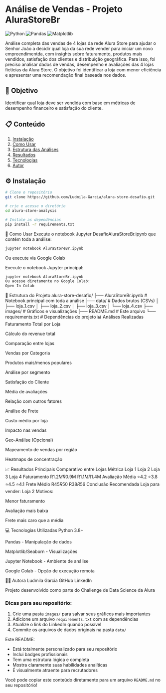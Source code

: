 # Análise de Vendas - Projeto AluraStoreBr

![Python](https://img.shields.io/badge/Python-3.8%2B-blue)
![Pandas](https://img.shields.io/badge/Pandas-1.3.0-blueviolet)
![Matplotlib](https://img.shields.io/badge/Matplotlib-3.4.3-orange)

Análise completa das vendas de 4 lojas da rede Alura Store para ajudar o Senhor João a decidir qual loja da sua rede vender para iniciar um novo empreendimentda, com insights sobre faturamento, produtos mais vendidos, satisfação dos clientes e distribuição geográfica.
Para isso, foi preciso analisar dados de vendas, desempenho e avaliações das 4 lojas fictícias da Alura Store. O objetivo foi identificar a loja com menor eficiência e apresentar uma recomendação final baseada nos dados.

## 📌 Objetivo
Identificar qual loja deve ser vendida com base em métricas de desempenho financeiro e satisfação do cliente.

## 📋 Conteúdo
1. [Instalação](#instalação)
2. [Como Usar](#como-usar)
3. [Estrutura das Análises](#estrutura-das-análises)
4. [Resultados](#resultados)
5. [Tecnologias](#tecnologias)
6. [Autor](#autor)

## ⚙️ Instalação
```bash
# Clone o repositório
git clone https://github.com/Ludmila-Garcia/alura-store-desafio.git

# crie e acesse o diretório
cd alura-store-analysis

# Instale as dependências
pip install -r requirements.txt
```
🚀 Como Usar
Execute o notebook Jupyter DesafioAluraStoreBr.ipynb que contém toda a análise:

```bash
jupyter notebook AluraStoreBr.ipynb
```
Ou execute via Google Colab

Execute o notebook Jupyter principal:

```bash
jupyter notebook AluraStoreBr.ipynb
Ou acesse diretamente no Google Colab:
Open In Colab
````

📂 Estrutura do Projeto
alura-store-desafio/
├── AluraStoreBr.ipynb          # Notebook principal com toda a análise
├── data/                       # Dados brutos (CSVs)
│   ├── loja_1.csv
│   ├── loja_2.csv
│   ├── loja_3.csv
│   └── loja_4.csv
├── images/                     # Gráficos e visualizações
├── README.md                   # Este arquivo
└── requirements.txt            # Dependências do projeto
📊 Análises Realizadas
Faturamento Total por Loja

Cálculo do revenue total

Comparação entre lojas

Vendas por Categoria

Produtos mais/menos populares

Análise por segmento

Satisfação do Cliente

Média de avaliações

Relação com outros fatores

Análise de Frete

Custo médio por loja

Impacto nas vendas

Geo-Análise (Opcional)

Mapeamento de vendas por região

Heatmaps de concentração

📈 Resultados Principais
Comparativo entre Lojas
Métrica	Loja 1	Loja 2	Loja 3	Loja 4
Faturamento	R$1.2M	R$0.9M	R$1.1M	R$1.4M
Avaliação Média	⭐4.2	⭐3.8	⭐4.5	⭐4.1
Frete Médio	R$45	R$50	R$38	R$56
Conclusão Recomendada
Loja para vender: Loja 2
Motivos:

Menor faturamento

Avaliação mais baixa

Frete mais caro que a média

💻 Tecnologias Utilizadas
Python 3.8+

Pandas - Manipulação de dados

Matplotlib/Seaborn - Visualizações

Jupyter Notebook - Ambiente de análise

Google Colab - Opção de execução remota

👩‍💻 Autora
Ludmila Garcia
GitHub
LinkedIn

Projeto desenvolvido como parte do Challenge de Data Science da Alura


### Dicas para seu repositório:
1. Crie uma pasta `images/` para salvar seus gráficos mais importantes
2. Adicione um arquivo `requirements.txt` com as dependências
3. Atualize o link do LinkedIn quando possível
4. Commite os arquivos de dados originais na pasta `data/`

Este README:
- Está totalmente personalizado para seu repositório
- Inclui badges profissionais
- Tem uma estrutura lógica e completa
- Mostra claramente suas habilidades analíticas
- É visualmente atraente para recrutadores

Você pode copiar este conteúdo diretamente para um arquivo `README.md` no seu repositório!
